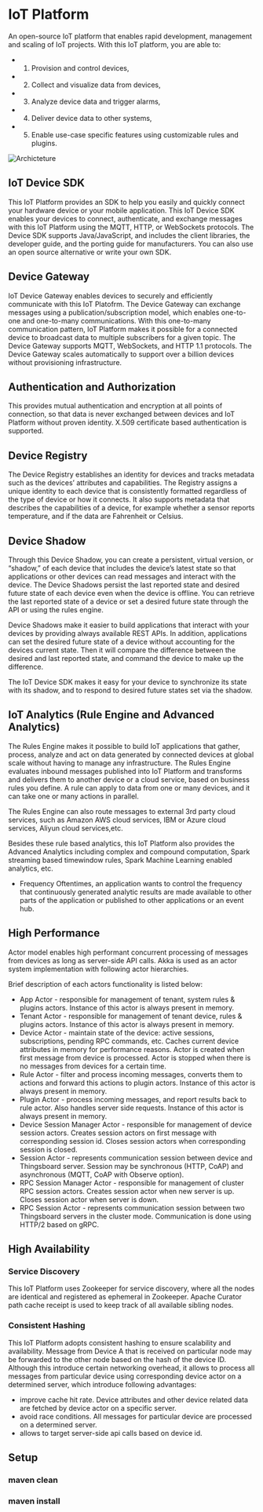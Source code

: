 # IoT Platform
An open-source IoT platform that enables rapid development, management and scaling of IoT projects. 
With this IoT platform, you are able to: 
- 1) Provision and control devices, 
- 2) Collect and visualize data from devices, 
- 3) Analyze device data and trigger alarms, 
- 4) Deliver device data to other systems, 
- 5) Enable use-case specific features using customizable rules and plugins.

![Archicteture](https://osswangxining.github.io/images/NewIoTPDocs/architecture.png)

## IoT Device SDK
This IoT Platform provides an SDK to help you easily and quickly connect your hardware device or your mobile application. This IoT Device SDK enables your devices to connect, authenticate, and exchange messages with this IoT Platform using the MQTT, HTTP, or WebSockets protocols. The Device SDK supports Java/JavaScript, and includes the client libraries, the developer guide, and the porting guide for manufacturers. You can also use an open source alternative or write your own SDK.

## Device Gateway
IoT Device Gateway enables devices to securely and efficiently communicate with this IoT Platofrm. The Device Gateway can exchange messages using a publication/subscription model, which enables one-to-one and one-to-many communications. With this one-to-many communication pattern, IoT Platform makes it possible for a connected device to broadcast data to multiple subscribers for a given topic. The Device Gateway supports MQTT, WebSockets, and HTTP 1.1 protocols. The Device Gateway scales automatically to support over a billion devices without provisioning infrastructure.

## Authentication and Authorization
This provides mutual authentication and encryption at all points of connection, so that data is never exchanged between devices and IoT Platform without proven identity. X.509 certificate based authentication is supported.

## Device Registry
The Device Registry establishes an identity for devices and tracks metadata such as the devices’ attributes and capabilities. The Registry assigns a unique identity to each device that is consistently formatted regardless of the type of device or how it connects. It also supports metadata that describes the capabilities of a device, for example whether a sensor reports temperature, and if the data are Fahrenheit or Celsius.

## Device Shadow
Through this Device Shadow, you can create a persistent, virtual version, or “shadow,” of each device that includes the device’s latest state so that applications or other devices can read messages and interact with the device. The Device Shadows persist the last reported state and desired future state of each device even when the device is offline. You can retrieve the last reported state of a device or set a desired future state through the API or using the rules engine.

Device Shadows make it easier to build applications that interact with your devices by providing always available REST APIs. In addition, applications can set the desired future state of a device without accounting for the devices current state. Then it will compare the difference between the desired and last reported state, and command the device to make up the difference.

The IoT Device SDK makes it easy for your device to synchronize its state with its shadow, and to respond to desired future states set via the shadow.

## IoT Analytics (Rule Engine and Advanced Analytics)
The Rules Engine makes it possible to build IoT applications that gather, process, analyze and act on data generated by connected devices at global scale without having to manage any infrastructure. The Rules Engine evaluates inbound messages published into IoT Platform and transforms and delivers them to another device or a cloud service, based on business rules you define. A rule can apply to data from one or many devices, and it can take one or many actions in parallel.

The Rules Engine can also route messages to external 3rd party cloud services, such as Amazon AWS cloud services, IBM or Azure cloud services, Aliyun cloud services,etc.

Besides these rule based analytics, this IoT Platform also provides the Advanced Analytics including complex and compound computation, Spark streaming based timewindow rules, Spark Machine Learning enabled analytics, etc.

- Frequency
Oftentimes, an application wants to control the frequency that continuously generated analytic results are made available to other parts of the application or published to other applications or an event hub.

## High Performance
Actor model enables high performant concurrent processing of messages from devices as long as server-side API calls. Akka is used as an actor system implementation with following actor hierarchies.

Brief description of each actors functionality is listed below:
- App Actor - responsible for management of tenant, system rules & plugins actors. Instance of this actor is always present in memory.
- Tenant Actor - responsible for management of tenant device, rules & plugins actors. Instance of this actor is always present in memory.
- Device Actor - maintain state of the device: active sessions, subscriptions, pending RPC commands, etc. Caches current device attributes in memory for performance reasons. Actor is created when first message from device is processed. Actor is stopped when there is no messages from devices for a certain time.
- Rule Actor - filter and process incoming messages, converts them to actions and forward this actions to plugin actors. Instance of this actor is always present in memory.
- Plugin Actor - process incoming messages, and report results back to rule actor. Also handles server side requests. Instance of this actor is always present in memory.
- Device Session Manager Actor - responsible for management of device session actors. Creates session actors on first message with corresponding session id. Closes session actors when corresponding session is closed.
- Session Actor - represents communication session between device and Thingsboard server. Session may be synchronous (HTTP, CoAP) and asynchronous (MQTT, CoAP with Observe option).
- RPC Session Manager Actor - responsible for management of cluster RPC session actors. Creates session actor when new server is up. Closes session actor when server is down.
- RPC Session Actor - represents communication session between two Thingsboard servers in the cluster mode. Communication is done using HTTP/2 based on gRPC.

## High Availability
### Service Discovery
This IoT Platform uses Zookeeper for service discovery, where all the nodes are identical and registered as ephemeral in Zookeeper. Apache Curator path cache receipt is used to keep track of all available sibling nodes.

### Consistent Hashing
This IoT Platform adopts consistent hashing to ensure scalability and availability. Message from Device A that is received on particular node may be forwarded to the other node based on the hash of the device ID. Although this introduce certain networking overhead, it allows to process all messages from particular device using corresponding device actor on a determined server, which introduce following advantages:
- improve cache hit rate. Device attributes and other device related data are fetched by device actor on a specific server.
- avoid race conditions. All messages for particular device are processed on a determined server.
- allows to target server-side api calls based on device id.
 


## Setup
### maven clean
### maven install


